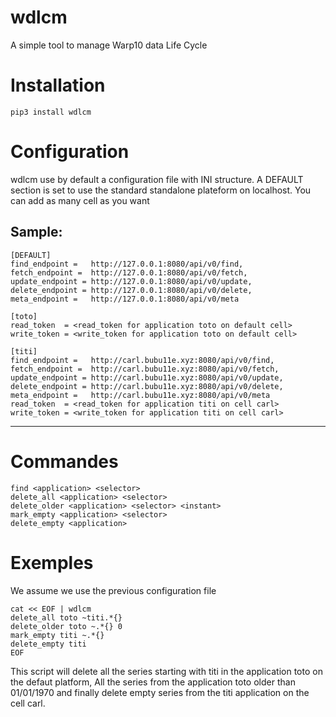 # wdlcm
A simple tool to manage Warp10 data Life Cycle 

# Installation
    pip3 install wdlcm

# Configuration
wdlcm use by default a configuration file with INI structure. A DEFAULT section is set to use the standard standalone plateform on localhost.
You can add as many cell as you want

Sample:
-------------------------
    [DEFAULT]
    find_endpoint =   http://127.0.0.1:8080/api/v0/find,
    fetch_endpoint =  http://127.0.0.1:8080/api/v0/fetch,
    update_endpoint = http://127.0.0.1:8080/api/v0/update,
    delete_endpoint = http://127.0.0.1:8080/api/v0/delete,
    meta_endpoint =   http://127.0.0.1:8080/api/v0/meta

    [toto]
    read_token  = <read_token for application toto on default cell>
    write_token = <write_token for application toto on default cell>

    [titi]
    find_endpoint =   http://carl.bubu11e.xyz:8080/api/v0/find,
    fetch_endpoint =  http://carl.bubu11e.xyz:8080/api/v0/fetch,
    update_endpoint = http://carl.bubu11e.xyz:8080/api/v0/update,
    delete_endpoint = http://carl.bubu11e.xyz:8080/api/v0/delete,
    meta_endpoint =   http://carl.bubu11e.xyz:8080/api/v0/meta
    read_token  = <read_token for application titi on cell carl>
    write_token = <write_token for application titi on cell carl>

-------------------------

# Commandes

    find <application> <selector>
    delete_all <application> <selector>
    delete_older <application> <selector> <instant>
    mark_empty <application> <selector>
    delete_empty <application>

# Exemples

We assume we use the previous configuration file

    cat << EOF | wdlcm
    delete_all toto ~titi.*{}
    delete_older toto ~.*{} 0
    mark_empty titi ~.*{}
    delete_empty titi
    EOF

This script will delete all the series starting with titi in the application toto on the defaut platform, All the series from the application toto older than 01/01/1970 and finally delete empty series from the titi application on the cell carl.
